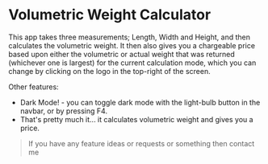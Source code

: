 # Volumetric Weight Calculator

This app takes three measurements; Length, Width and Height, and then calculates the volumetric weight.
It then also gives you a chargeable price based upon either the volumetric or actual weight that was returned (whichever one is largest) for the current calculation mode, which you can change by clicking on the logo in the top-right of the screen.

Other features:

- Dark Mode! - you can toggle dark mode with the light-bulb button in the navbar, or by pressing F4.
- That's pretty much it... it calculates volumetric weight and gives you a price.

> If you have any feature ideas or requests or something then contact me
